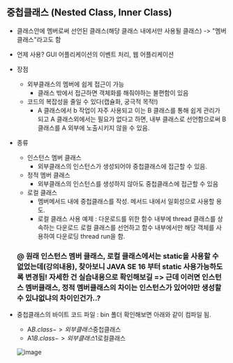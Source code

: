 ## 중첩클래스 (Nested Class, Inner Class)
  * 클래스안에 멤버로써 선언된 클래스(해당 클래스 내에서만 사용될 클래스) -> "멤버클래스"라고도 함
  * 언제 사용? GUI 어플리케이션의 이벤트 처리, 웹 어플리케이션
  * 장점
    - 외부클래스의 멤버에 쉽게 접근이 가능 
      - 클래스 밖에서 접근하면 객체화를 해줘야하는 불편함이 있음
    - 코드의 복잡성을 줄일 수 있다(캡슐화, 궁극적 목적!)
      - A 클래스에서 b 작업이 자주 사용되고 이는 B 클래스를 통해 쉽게 관리가 되고 A 클래스외에서는 필요가 없다고 하면, 내부 클래스로 선언함으로써 B 클래스를 A 외부에 노출시키지 않을 수 있음.
  * 종류
    - 인스턴스 멤버 클래스
      - 외부클래스의 인스턴스가 생성되어야 중첩클래스에 접근할 수 있음.
    - 정적 멤버 클래스
      - 외부클래스의 인스턴스를 생성하지 않아도 중첩클래스에 접근할 수 있음
    - 로컬 클래스
      - 멤버메서드 내에 중첩클래스를 작성. 메서드 내에서 일회성으로 사용할 용도.
      - 로컬 클래스 사용 예제 : 다운로드를 위한 함수 내부에 thread 클래스를 상속하는 다운로드 로컬 클래스를 선언하고 함수 내부에서만 해당 객체를 사용하여 다운로딩 thread run을 함. 
    ### @ 원래 인스턴스 멤버 클래스, 로컬 클래스에서는 static을 사용할 수 없었는데(강의내용), 찾아보니 JAVA SE 16 부터 static 사용가능하도록 변경됨! 자세한 건 실습내용으로 확인해보길 => 근데 이러면 인스턴스 멤버클래스, 정적 멤버클래스의 차이는 인스턴스가 있어야만 생성할 수 있냐없냐의 차이인건가..?
  * 중첩클래스의 바이트 코드 파일 : bin 폴더 확인해보면 아래와 같이 컴파일 됨.
    - A$B.class -> 외부클래스$중첩클래스
    - A$1B.class -> 외부클래스$1로컬클래스
    
    ![image](https://user-images.githubusercontent.com/102529294/167248011-2952d5b6-6bc1-4a01-88a1-2ac9c2425125.png)
